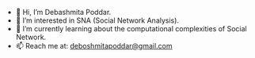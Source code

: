 - 👋 Hi, I’m Debashmita Poddar.
- 👀 I’m interested in SNA (Social Network Analysis). 
- 🌱 I’m currently learning about the computational complexities of Social Network.
- 📫 Reach me at: deboshmitapoddar@gmail.com

<!---
debashmitap/debashmitap is a ✨ special ✨ repository because its `README.md` (this file) appears on your GitHub profile.
You can click the Preview link to take a look at your changes.
--->
